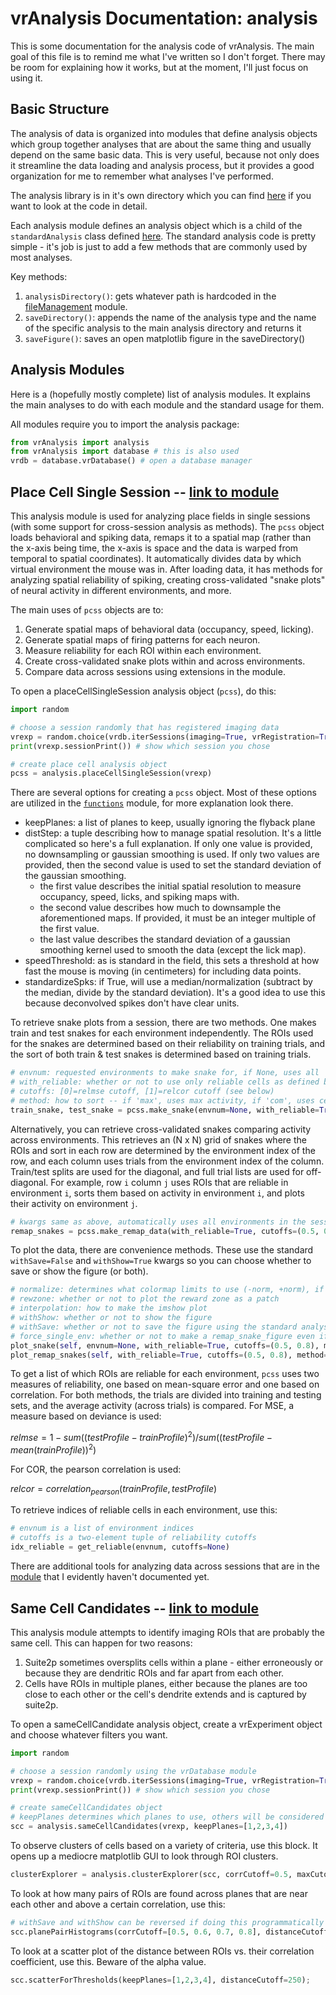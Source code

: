 # vrAnalysis Documentation: analysis

This is some documentation for the analysis code of vrAnalysis. The main goal
of this file is to remind me what I've written so I don't forget. There may be 
room for explaining how it works, but at the moment, I'll just focus on using 
it.

## Basic Structure
The analysis of data is organized into modules that define analysis objects
which group together analyses that are about the same thing and usually depend
on the same basic data. This is very useful, because not only does it 
streamline the data loading and analysis process, but it provides a good 
organization for me to remember what analyses I've performed. 

The analysis library is in it's own directory which you can find 
[here](../vrAnalysis/analysis) if you want to look at the code in detail. 

Each analysis module defines an analysis object which is a child of the 
`standardAnalysis` class defined 
[here](../vrAnalysis/analysis/standardAnalysis.py). The standard analysis code
is pretty simple - it's job is just to add a few methods that are commonly 
used by most analyses. 

Key methods: 
1. `analysisDirectory()`: gets whatever path is hardcoded in the 
    [fileManagement](../vrAnalysis/fileManagement.py) module.
2. `saveDirectory()`: appends the name of the analysis type and the name of
    the specific analysis to the main analysis directory and returns it
3. `saveFigure()`: saves an open matplotlib figure in the saveDirectory()

## Analysis Modules
Here is a (hopefully mostly complete) list of analysis modules. It explains
the main analyses to do with each module and the standard usage for them. 

All modules require you to import the analysis package:
```python 
from vrAnalysis import analysis
from vrAnalysis import database # this is also used
vrdb = database.vrDatabase() # open a database manager
```

## Place Cell Single Session -- [link to module](../vrAnalysis/analysis/placeCellSingleSession.py)
This analysis module is used for analyzing place fields in single sessions
(with some support for cross-session analysis as methods). The `pcss` object
loads behavioral and spiking data, remaps it to a spatial map (rather than the
x-axis being time, the x-axis is space and the data is warped from temporal to
spatial coordinates). It automatically divides data by which virtual 
environment the mouse was in. After loading data, it has methods for analyzing
spatial reliability of spiking, creating cross-validated "snake plots" of 
neural activity in different environments, and more.

The main uses of `pcss` objects are to:
1. Generate spatial maps of behavioral data (occupancy, speed, licking).
2. Generate spatial maps of firing patterns for each neuron.
3. Measure reliability for each ROI within each environment.
4. Create cross-validated snake plots within and across environments.
5. Compare data across sessions using extensions in the module.


To open a placeCellSingleSession analysis object (`pcss`), do this:
```python
import random

# choose a session randomly that has registered imaging data
vrexp = random.choice(vrdb.iterSessions(imaging=True, vrRegistration=True))
print(vrexp.sessionPrint()) # show which session you chose

# create place cell analysis object
pcss = analysis.placeCellSingleSession(vrexp)
```

There are several options for creating a `pcss` object. Most of these options
are utilized in the [`functions`](../vrAnalysis/functions.py) module, for more
explanation look there. 
- keepPlanes: a list of planes to keep, usually ignoring the flyback plane
- distStep: a tuple describing how to manage spatial resolution. It's a little
  complicated so here's a full explanation. If only one value is provided, no
  downsampling or gaussian smoothing is used. If only two values are provided,
  then the second value is used to set the standard deviation of the
  gaussian smoothing.
  - the first value describes the initial spatial resolution to measure
    occupancy, speed, licks, and spiking maps with.
  - the second value describes how much to downsample the aforementioned maps.
    If provided, it must be an integer multiple of the first value.
  - the last value describes the standard deviation of a gaussian smoothing
    kernel used to smooth the data (except the lick map).
- speedThreshold: as is standard in the field, this sets a threshold at how
  fast the mouse is moving (in centimeters) for including data points.
- standardizeSpks: if True, will use a median/normalization (subtract by the
  median, divide by the standard deviation). It's a good idea to use this
  because deconvolved spikes don't have clear units.

To retrieve snake plots from a session, there are two methods. One makes train
and test snakes for each environment independently. The ROIs used for the 
snakes are determined based on their reliability on training trials, and the
sort of both train & test snakes is determined based on training trials.
```python
# envnum: requested environments to make snake for, if None, uses all
# with_reliable: whether or not to use only reliable cells as defined by cutoffs
# cutoffs: [0]=relmse cutoff, [1]=relcor cutoff (see below)
# method: how to sort -- if 'max', uses max activity, if 'com', uses center of mass
train_snake, test_snake = pcss.make_snake(envnum=None, with_reliable=True, cutoffs=(0.5, 0.8), method='max')
```

Alternatively, you can retrieve cross-validated snakes comparing activity 
across environments. This retrieves an (N x N) grid of snakes where the ROIs 
and sort in each row are determined by the environment index of the row, and 
each column uses trials from the environment index of the column. Train/test 
splits are used for the diagonal, and full trial lists are used for 
off-diagonal. For example, row `i` column `j` uses ROIs that are reliable in 
environment `i`, sorts them based on activity in environment `i`, and plots
their activity on environment `j`.
```python
# kwargs same as above, automatically uses all environments in the session. 
remap_snakes = pcss.make_remap_data(with_reliable=True, cutoffs=(0.5, 0.8), method='max')
```

To plot the data, there are convenience methods. These use the standard 
`withSave=False` and `withShow=True` kwargs so you can choose whether to save
or show the figure (or both). 
```python
# normalize: determines what colormap limits to use (-norm, +norm), if 0 uses max activity
# rewzone: whether or not to plot the reward zone as a patch
# interpolation: how to make the imshow plot
# withShow: whether or not to show the figure
# withSave: whether or not to save the figure using the standard analysis method (see above)
# force_single_env: whether or not to make a remap_snake_figure even if there is only a single environment in the session 
plot_snake(self, envnum=None, with_reliable=True, cutoffs=(0.5, 0.8), method='max', normalize=0, rewzone=True, interpolation='none', withShow=True, withSave=False)
plot_remap_snakes(self, with_reliable=True, cutoffs=(0.5, 0.8), method='max', normalize=0, rewzone=True, interpolation='none', force_single_env=False, withShow=True, withSave=False)
```

To get a list of which ROIs are reliable for each environment, `pcss` uses two
measures of reliability, one based on mean-square error and one based on 
correlation. For both methods, the trials are divided into training and 
testing sets, and the average activity (across trials) is compared. 
For MSE, a measure based on deviance is used:

$relmse = 1 - sum((testProfile - trainProfile)^2)/sum((testProfile - mean(trainProfile))^2)$

For COR, the pearson correlation is used:

$relcor = correlation_{pearson}(trainProfile, testProfile)$

To retrieve indices of reliable cells in each environment, use this:
```python
# envnum is a list of environment indices
# cutoffs is a two-element tuple of reliability cutoffs
idx_reliable = get_reliable(envnum, cutoffs=None)
```

There are additional tools for analyzing data across sessions that are in the 
[module](../vrAnalysis/analysis/placeCellSingleSession.py) that I evidently 
haven't documented yet. 

## Same Cell Candidates -- [link to module](../vrAnalysis/analysis/sameCellCandidates.py)

This analysis module attempts to identify imaging ROIs that are probably the
same cell. This can happen for two reasons: 
1. Suite2p sometimes oversplits cells within a plane - either erroneously or 
   because they are dendritic ROIs and far apart from each other.
2. Cells have ROIs in multiple planes, either because the planes are too close
   to each other or the cell's dendrite extends and is captured by suite2p. 

To open a sameCellCandidate analysis object, create a vrExperiment object and
choose whatever filters you want. 
```python
import random

# choose a session randomly using the vrDatabase module
vrexp = random.choice(vrdb.iterSessions(imaging=True, vrRegistration=True))
print(vrexp.sessionPrint()) # show which session you chose

# create sameCellCandidates object
# keepPlanes determines which planes to use, others will be considered the flyback and ignored in all further analyses
scc = analysis.sameCellCandidates(vrexp, keepPlanes=[1,2,3,4]) 
```

To observe clusters of cells based on a variety of criteria, use this block. 
It opens up a mediocre matplotlib GUI to look through ROI clusters. 
```python
clusterExplorer = analysis.clusterExplorer(scc, corrCutoff=0.5, maxCutoff=None, distanceCutoff=30, minDistance=None, keepPlanes=[1,2,3,4])
```

To look at how many pairs of ROIs are found across planes that are near each
other and above a certain correlation, use this:
```python
# withSave and withShow can be reversed if doing this programmatically to save figures for many sessions
scc.planePairHistograms(corrCutoff=[0.5, 0.6, 0.7, 0.8], distanceCutoff=50, withSave=False, withShow=True) 
```        

To look at a scatter plot of the distance between ROIs vs. their correlation 
coefficient, use this. Beware of the alpha value.
```python
scc.scatterForThresholds(keepPlanes=[1,2,3,4], distanceCutoff=250);
``` 








